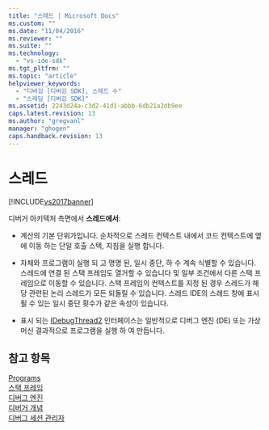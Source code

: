 ```yaml
---
title: "스레드 | Microsoft Docs"
ms.custom: ""
ms.date: "11/04/2016"
ms.reviewer: ""
ms.suite: ""
ms.technology: 
  - "vs-ide-sdk"
ms.tgt_pltfrm: ""
ms.topic: "article"
helpviewer_keywords: 
  - "디버깅 [디버깅 SDK], 스레드 수"
  - "스레딩 [디버깅 SDK]"
ms.assetid: 2243d24a-c3d2-41d1-abbb-6db21a2db9ee
caps.latest.revision: 13
ms.author: "gregvanl"
manager: "ghogen"
caps.handback.revision: 13
---
```

# 스레드
[!INCLUDE[vs2017banner](../../code-quality/includes/vs2017banner.md)]

디버거 아키텍처 측면에서  **스레드에서**:  
  
-   계산의 기본 단위가입니다.  순차적으로 스레드 컨텍스트 내에서 코드 컨텍스트에 옆에 이동 하는 단일 호출 스택, 지침을 실행 합니다.  
  
-   자체와 프로그램이 실행 되 고 명명 된, 일시 중단, 하 수 계속 식별할 수 있습니다.  스레드에 연결 된 스택 프레임도 열거할 수 있습니다 및 일부 조건에서 다른 스택 프레임으로 이동할 수 있습니다.  스택 프레임의 컨텍스트를 지정 된 경우 스레드가 해당 관련된 논리 스레드가 모든 되돌릴 수 있습니다.  스레드 IDE의 스레드 창에 표시 될 수 있는 일시 중단 횟수가 같은 속성이 있습니다.  
  
-   표시 되는 [IDebugThread2](../../extensibility/debugger/reference/idebugthread2.md) 인터페이스는 일반적으로 디버그 엔진 \(DE\) 또는 가상 머신 결과적으로 프로그램을 실행 하 여 만듭니다.  
  
## 참고 항목  
 [Programs](../../extensibility/debugger/programs.md)   
 [스택 프레임](../../extensibility/debugger/stack-frames.md)   
 [디버그 엔진](../../extensibility/debugger/debug-engine.md)   
 [디버거 개념](../../extensibility/debugger/debugger-concepts.md)   
 [디버그 세션 관리자](../../extensibility/debugger/session-debug-manager.md)